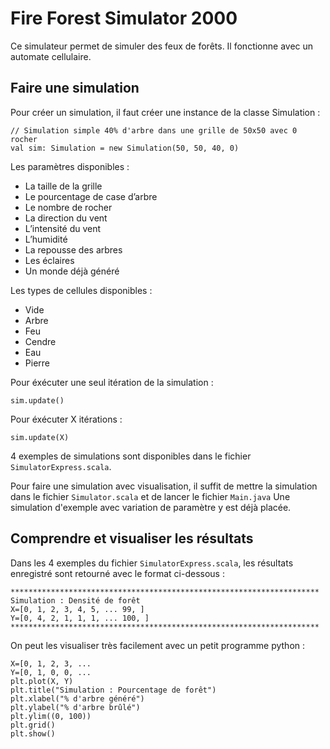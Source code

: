 # Fire Forest Simulator 2000

Ce simulateur permet de simuler des feux de forêts. Il fonctionne avec un automate cellulaire.

## Faire une simulation

Pour créer un simulation, il faut créer une instance de la classe Simulation :

```
// Simulation simple 40% d'arbre dans une grille de 50x50 avec 0 rocher
val sim: Simulation = new Simulation(50, 50, 40, 0)
```

Les paramètres disponibles :
- La taille de la grille
- Le pourcentage de case d’arbre
- Le nombre de rocher
- La direction du vent
- L’intensité du vent
- L’humidité
- La repousse des arbres
- Les éclaires
- Un monde déjà généré

Les types de cellules disponibles :
- Vide
- Arbre
- Feu
- Cendre
- Eau
- Pierre


Pour éxécuter une seul itération de la simulation :

```
sim.update()
```

Pour éxécuter X itérations :

```
sim.update(X)
```

4 exemples de simulations sont disponibles dans le fichier `SimulatorExpress.scala`.


Pour faire une simulation avec visualisation, il suffit de mettre la simulation dans le fichier `Simulator.scala` et de lancer le fichier `Main.java`
Une simulation d'exemple avec variation de paramètre y est déjà placée.


## Comprendre et visualiser les résultats

Dans les 4 exemples du fichier `SimulatorExpress.scala`, les résultats enregistré sont retourné avec le format ci-dessous :

```
*********************************************************************
Simulation : Densité de forêt
X=[0, 1, 2, 3, 4, 5, ... 99, ]
Y=[0, 4, 2, 1, 1, 1, ... 100, ]
*********************************************************************
```

On peut les visualiser très facilement avec un petit programme python :

```
X=[0, 1, 2, 3, ...
Y=[0, 1, 0, 0, ...
plt.plot(X, Y)
plt.title("Simulation : Pourcentage de forêt")
plt.xlabel("% d'arbre généré")
plt.ylabel("% d'arbre brûlé")
plt.ylim((0, 100))
plt.grid()
plt.show()
```





